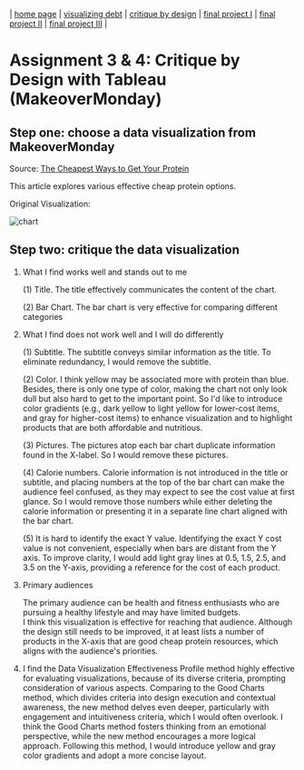 | [home page](https://cmustudent.github.io/tswd-portfolio-templates/) | [visualizing debt](visualizing-government-debt) | [critique by design](critique-by-design) | [final project I](final-project-part-one) | [final project II](final-project-part-two) | [final project III](final-project-part-three) |

# Assignment 3 & 4: Critique by Design with Tableau (MakeoverMonday)
## Step one: choose a data visualization from MakeoverMonday
Source: [The Cheapest Ways to Get Your Protein](https://data.world/makeovermonday/2023w8)

This article explores various effective cheap protein options. 

Original Visualization:

![chart](https://mediauploads.data.world/3db73ff8f29a47292ba311c8b22a01128824a50ed28c88e06d079697861be225_image.png)


## Step two: critique the data visualization

1. What I find works well and stands out to me
   
   (1) Title. The title effectively communicates the content of the chart.

   (2) Bar Chart. The bar chart is very effective for comparing different categories

2. What I find does not work well and I will do differently

   (1) Subtitle. The subtitle conveys similar information as the title. To eliminate redundancy, I would remove the subtitle.
   
   (2) Color. I think yellow may be associated more with protein than blue. Besides, there is only one type of color, making the chart not only look dull but also hard to get to the important point. So I'd like to introduce color gradients (e.g., dark yellow to light yellow for lower-cost items, and gray for higher-cost items) to enhance visualization and to highlight products that are both affordable and nutritious.

   (3) Pictures. The pictures atop each bar chart duplicate information found in the X-label. So I would remove these pictures.
   
   (4) Calorie numbers. Calorie information is not introduced in the title or subtitle, and placing numbers at the top of the bar chart can make the audience feel confused, as they may expect to see the cost value at first glance. So I would remove those numbers while either deleting the calorie information or presenting it in a separate line chart aligned with the bar chart.
   
   (5) It is hard to identify the exact Y value. Identifying the exact Y cost value is not convenient, especially when bars are distant from the Y axis. To improve clarity, I would add light gray lines at 0.5, 1.5, 2.5, and 3.5 on the Y-axis, providing a reference for the cost of each product.

3. Primary audiences

   The primary audience can be health and fitness enthusiasts who are pursuing a healthy lifestyle and may have limited budgets.  
   I think this visualization is effective for reaching that audience. Although the design still needs to be improved, it at least lists a number    of products in the X-axis that are good cheap protein resources, which aligns with the audience's priorities.

4. 
   I find the Data Visualization Effectiveness Profile method highly effective for evaluating visualizations, because of its diverse criteria,       prompting consideration of various aspects. Comparing to the Good Charts method, which divides criteria into design execution and contextual      awareness, the new method delves even deeper, particularly with engagement and intuitiveness criteria, which I would often overlook. I think      the Good Charts method fosters thinking from an emotional perspective, while the new method encourages a more logical approach. Following this    method, I would introduce yellow and gray color gradients and adopt a more concise layout.
